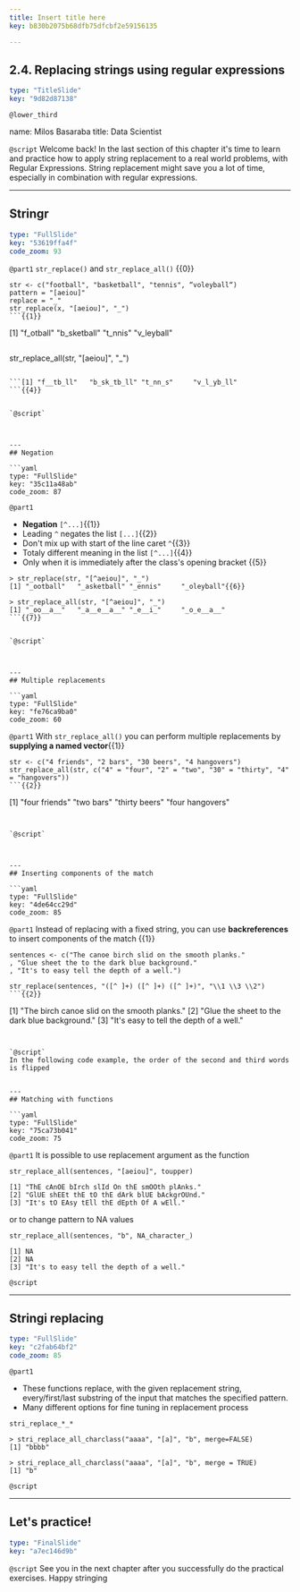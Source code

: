 ```yaml
---
title: Insert title here
key: b830b2075b68dfb75dfcbf2e59156135

---
```

## 2.4. Replacing strings using regular expressions

```yaml
type: "TitleSlide"
key: "9d82d87138"
```

`@lower_third`

name: Milos Basaraba
title: Data Scientist


`@script`
Welcome back!
In the last section of this chapter it's time to learn and practice how to apply string replacement to a real world problems, with Regular Expressions.
String replacement might save you a lot of time, especially in combination with regular expressions.


---
## Stringr

```yaml
type: "FullSlide"
key: "53619ffa4f"
code_zoom: 93
```

`@part1`
```str_replace()``` and ```str_replace_all()``` {{0}}

``` 
str <- c("football", "basketball", "tennis", “voleyball“)
pattern = "[aeiou]"
replace = "_"
str_replace(x, "[aeiou]", "_")
```{{1}}

```
[1] "f_otball"   "b_sketball" "t_nnis"     "v_leyball"
```{{2}}

``` 
str_replace_all(str, "[aeiou]", "_")
``` {{3}}

```[1] "f__tb_ll"   "b_sk_tb_ll" "t_nn_s"     "v_l_yb_ll"
```{{4}}


`@script`



---
## Negation

```yaml
type: "FullSlide"
key: "35c11a48ab"
code_zoom: 87
```

`@part1`
- **Negation**  ```[^...]```{{1}}
- Leading ```^``` negates the list ```[...]```{{2}}
- Don't mix up with start of the line caret ```^```{{3}}
- Totaly different meaning in the list ```[^...]```{{4}}
- Only when it is immediately after the class's opening bracket {{5}}
```
> str_replace(str, "[^aeiou]", "_")
[1] "_ootball"   "_asketball" "_ennis"     "_oleyball"{{6}}
```

```
> str_replace_all(str, "[^aeiou]", "_")
[1] "_oo__a__"   "_a__e__a__" "_e__i_"     "_o_e__a__"
```{{7}}


`@script`



---
## Multiple replacements

```yaml
type: "FullSlide"
key: "fe76ca9ba0"
code_zoom: 60
```

`@part1`
With ```str_replace_all()``` you can perform multiple replacements by **supplying a named vector**{{1}}
```
str <- c("4 friends", "2 bars", "30 beers", "4 hangovers")
str_replace_all(str, c("4" = "four", "2" = "two", "30" = "thirty", "4" = "hangovers"))
```{{2}}

```
[1] "four friends"   "two bars"       "thirty beers"   "four hangovers"
```{{3}}


`@script`



---
## Inserting components of the match

```yaml
type: "FullSlide"
key: "4de64cc29d"
code_zoom: 85
```

`@part1`
Instead of replacing with a fixed string, you can use **backreferences** to insert components of the match {{1}}
```
sentences <- c("The canoe birch slid on the smooth planks." 
, "Glue sheet the to the dark blue background."
, "It's to easy tell the depth of a well.")

str_replace(sentences, "([^ ]+) ([^ ]+) ([^ ]+)", "\\1 \\3 \\2")
```{{2}}

```
[1] "The birch canoe slid on the smooth planks."
[2] "Glue the sheet to the dark blue background."
[3] "It's easy to tell the depth of a well."
```{{3}}


`@script`
In the following code example, the order of the second and third words is flipped


---
## Matching with functions

```yaml
type: "FullSlide"
key: "75ca73b041"
code_zoom: 75
```

`@part1`
It is possible to use replacement argument as the function
```
str_replace_all(sentences, "[aeiou]", toupper)
```

```
[1] "ThE cAnOE bIrch slId On thE smOOth plAnks."
[2] "GlUE shEEt thE tO thE dArk blUE bAckgrOUnd."
[3] "It's tO EAsy tEll thE dEpth Of A wEll."
```
or to change pattern to NA values
```
str_replace_all(sentences, "b", NA_character_)
```

```
[1] NA                                       
[2] NA                                       
[3] "It's to easy tell the depth of a well."
```


`@script`



---
## Stringi replacing

```yaml
type: "FullSlide"
key: "c2fab64bf2"
code_zoom: 85
```

`@part1`
- These functions replace, with the given replacement string, every/first/last substring of the input that matches the specified pattern.
- Many different options for fine tuning in replacement process

```
stri_replace_*_*
```

```
> stri_replace_all_charclass("aaaa", "[a]", "b", merge=FALSE)
[1] "bbbb"
```

```
> stri_replace_all_charclass("aaaa", "[a]", "b", merge = TRUE)
[1] "b"
```


`@script`



---
## Let's practice!

```yaml
type: "FinalSlide"
key: "a7ec146d9b"
```

`@script`
See you in the next chapter after you successfully do the practical exercises. Happy stringing


